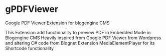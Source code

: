 gPDFViewer
==========

Google PDF Viewer Extension for blogengine CMS

This Extension add functionality to preview PDF in Embedded Mode in Blogengine CMS
Heavily inspired from Google PDF Viewer from Wordpress and altering C# code from Blognet Extension MediaElementPlayer
for its Shortcode functionality
